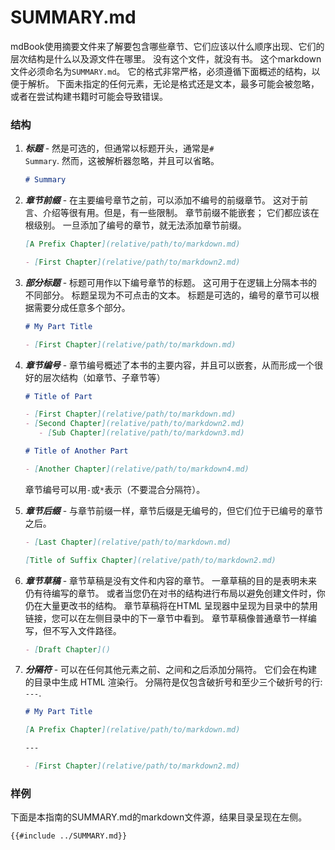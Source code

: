 # SUMMARY.md

mdBook使用摘要文件来了解要包含哪些章节、它们应该以什么顺序出现、它们的层次结构是什么以及源文件在哪里。 
没有这个文件，就没有书。
这个markdown文件必须命名为`SUMMARY.md`。 
它的格式非常严格，必须遵循下面概述的结构，以便于解析。 
下面未指定的任何元素，无论是格式还是文本，最多可能会被忽略，或者在尝试构建书籍时可能会导致错误。

### 结构

1. ***标题*** - 然是可选的，但通常以标题开头，通常是<code class="language-markdown"># Summary</code>. 然而，这被解析器忽略，并且可以省略。

   ```markdown
   # Summary
   ```

1. ***章节前缀*** - 在主要编号章节之前，可以添加不编号的前缀章节。 这对于前言、介绍等很有用。但是，有一些限制。 章节前缀不能嵌套； 它们都应该在根级别。 一旦添加了编号的章节，就无法添加章节前缀。

   ```markdown
   [A Prefix Chapter](relative/path/to/markdown.md)

   - [First Chapter](relative/path/to/markdown2.md)
   ```

1. ***部分标题*** - 标题可用作以下编号章节的标题。 这可用于在逻辑上分隔本书的不同部分。 标题呈现为不可点击的文本。 标题是可选的，编号的章节可以根据需要分成任意多个部分。

   ```markdown
   # My Part Title

   - [First Chapter](relative/path/to/markdown.md)
   ```

1. ***章节编号*** - 章节编号概述了本书的主要内容，并且可以嵌套，从而形成一个很好的层次结构（如章节、子章节等）

   ```markdown
   # Title of Part

   - [First Chapter](relative/path/to/markdown.md)
   - [Second Chapter](relative/path/to/markdown2.md)
      - [Sub Chapter](relative/path/to/markdown3.md)

   # Title of Another Part

   - [Another Chapter](relative/path/to/markdown4.md)
   ```
   章节编号可以用`-`或`*`表示（不要混合分隔符）。
1. ***章节后缀*** - 与章节前缀一样，章节后缀是无编号的，但它们位于已编号的章节之后。

   ```markdown
   - [Last Chapter](relative/path/to/markdown.md)

   [Title of Suffix Chapter](relative/path/to/markdown2.md)
   ```

1. ***章节草稿*** - 章节草稿是没有文件和内容的章节。 一章草稿的目的是表明未来仍有待编写的章节。 或者当您仍在对书的结构进行布局以避免创建文件时，你仍在大量更改书的结构。 章节草稿将在HTML 呈现器中呈现为目录中的禁用链接，您可以在左侧目录中的下一章节中看到。 章节草稿像普通章节一样编写，但不写入文件路径。
   ```markdown
   - [Draft Chapter]()
   ```

1. ***分隔符*** - 可以在任何其他元素之前、之间和之后添加分隔符。 它们会在构建的目录中生成 HTML 渲染行。 分隔符是仅包含破折号和至少三个破折号的行: `---`.

   ```markdown
   # My Part Title
   
   [A Prefix Chapter](relative/path/to/markdown.md)

   ---

   - [First Chapter](relative/path/to/markdown2.md)
   ```
  
### 样例

下面是本指南的SUMMARY.md的markdown文件源，结果目录呈现在左侧。

```markdown
{{#include ../SUMMARY.md}}
```
